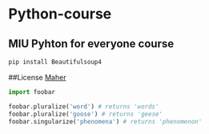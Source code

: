 # Python-course
## MIU Pyhton for everyone course
````bash
pip install Beautifulsoup4
````
##License 
[Maher](https://twitter.com)
```python
import foobar

foobar.pluralize('word') # returns 'words'
foobar.pluralize('goose') # returns 'geese'
foobar.singularize('phenomena') # returns 'phenomenon'
```